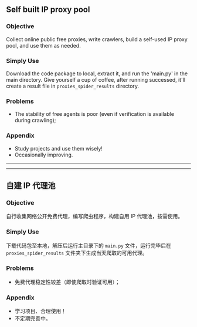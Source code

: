 ## Self built IP proxy pool
### Objective
Collect online public free proxies, write crawlers, build a self-used IP proxy pool, and use them as needed.

###

### Simply Use
Download the code package to local, extract it, and run the 'main.py' in the main directory. 
Give yourself a cup of coffee, after running successed, it'll create a result file in `proxies_spider_results` directory.

### Problems
- The stability of free agents is poor (even if verification is available during crawling);

### Appendix
- Study projects and use them wisely!
- Occasionally improving.

---
---


## 自建 IP 代理池

### Objective
自行收集网络公开免费代理，编写爬虫程序，构建自用 IP 代理池，按需使用。

###

### Simply Use
下载代码包至本地，解压后运行主目录下的 `main.py` 文件，运行完毕后在 `proxies_spider_results` 文件夹下生成当天爬取的可用代理。

### Problems

- 免费代理稳定性较差（即使爬取时验证可用）；

### Appendix
- 学习项目、合理使用！
- 不定期完善中。